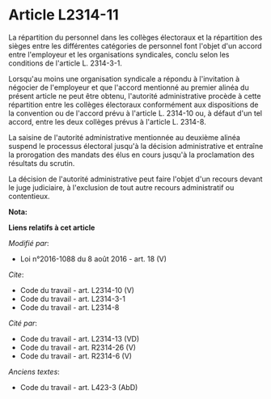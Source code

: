 # Article L2314-11

La répartition du personnel dans les collèges électoraux et la répartition des sièges entre les différentes catégories de
personnel font l'objet d'un accord entre l'employeur et les organisations syndicales, conclu selon les conditions de
l'article L. 2314-3-1. 

Lorsqu'au moins une organisation syndicale a répondu à l'invitation à négocier de l'employeur et que l'accord mentionné au
premier alinéa du présent article ne peut être obtenu, l'autorité administrative procède à cette répartition entre les
collèges électoraux conformément aux dispositions de la convention ou de l'accord prévu à l'article L. 2314-10 ou, à défaut
d'un tel accord, entre les deux collèges prévus à l'article L. 2314-8.

La saisine de l'autorité administrative mentionnée au deuxième alinéa suspend le processus électoral jusqu'à la décision
administrative et entraîne la prorogation des mandats des élus en cours jusqu'à la proclamation des résultats du scrutin. 

La décision de l'autorité administrative peut faire l'objet d'un recours devant le juge judiciaire, à l'exclusion de tout
autre recours administratif ou contentieux.

**Nota:**



**Liens relatifs à cet article**

_Modifié par_:

  - Loi n°2016-1088 du 8 août 2016 - art. 18 (V)

_Cite_:

  - Code du travail - art. L2314-10 (V)
  - Code du travail - art. L2314-3-1
  - Code du travail - art. L2314-8

_Cité par_:

  - Code du travail - art. L2314-13 (VD)
  - Code du travail - art. R2314-26 (V)
  - Code du travail - art. R2314-6 (V)

_Anciens textes_:

  - Code du travail - art. L423-3 (AbD)
